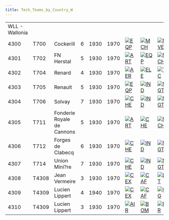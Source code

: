 ```yaml
---
title: Tech_Teams_by_Country_W
---
```



|                |       |                            |     |      |      |                                                                                              |                                                                                                |                                                                                            |                                                                                            |                                                                                            |
|----------------|-------|----------------------------|-----|------|------|----------------------------------------------------------------------------------------------|------------------------------------------------------------------------------------------------|--------------------------------------------------------------------------------------------|--------------------------------------------------------------------------------------------|--------------------------------------------------------------------------------------------|
| WLL - Wallonia |       |                            |     |      |      |                                                                                              |                                                                                                |                                                                                            |                                                                                            |                                                                                            |
| 4300           | T700  | Cockerill                  | 6   | 1930 | 1970 | [![EQP](/images/2/20/General_equipment.png)](/wiki/File:General_equipment.png "EQP")         | [![MCH](/images/a/a1/Mechanics.png)](/wiki/File:Mechanics.png "MCH")                           | [![NVE](/images/0/09/Naval_engineering.png)](/wiki/File:Naval_engineering.png "NVE")       | [![TEC](/images/9/9d/Technical_efficiency.png)](/wiki/File:Technical_efficiency.png "TEC") |                                                                                            |
| 4301           | T702  | FN Herstal                 | 5   | 1930 | 1970 | [![ART](/images/d/d8/Artillery.png)](/wiki/File:Artillery.png "ART")                         | [![EQP](/images/2/20/General_equipment.png)](/wiki/File:General_equipment.png "EQP")           | [![MCH](/images/a/a1/Mechanics.png)](/wiki/File:Mechanics.png "MCH")                       | [![TRA](/images/b/b1/Training.png)](/wiki/File:Training.png "TRA")                         |                                                                                            |
| 4302           | T704  | Renard                     | 4   | 1930 | 1970 | [![AER](/images/a/a1/Aeronautics.png)](/wiki/File:Aeronautics.png "AER")                     | [![ELE](/images/d/dd/Electronics.png)](/wiki/File:Electronics.png "ELE")                       | [![TEC](/images/9/9d/Technical_efficiency.png)](/wiki/File:Technical_efficiency.png "TEC") |                                                                                            |                                                                                            |
| 4303           | T705  | Renault                    | 5   | 1930 | 1970 | [![EQP](/images/2/20/General_equipment.png)](/wiki/File:General_equipment.png "EQP")         | [![IND](/images/7/79/Industrial_engineering.png)](/wiki/File:Industrial_engineering.png "IND") | [![MGT](/images/c/c7/Management.png)](/wiki/File:Management.png "MGT")                     | [![MCH](/images/a/a1/Mechanics.png)](/wiki/File:Mechanics.png "MCH")                       | [![TEC](/images/9/9d/Technical_efficiency.png)](/wiki/File:Technical_efficiency.png "TEC") |
| 4304           | T706  | Solvay                     | 7   | 1930 | 1970 | [![CHE](/images/1/19/Chemistry.png)](/wiki/File:Chemistry.png "CHE")                         | [![IND](/images/7/79/Industrial_engineering.png)](/wiki/File:Industrial_engineering.png "IND") | [![MGT](/images/c/c7/Management.png)](/wiki/File:Management.png "MGT")                     | [![MTH](/images/7/79/Mathematics.png)](/wiki/File:Mathematics.png "MTH")                   |                                                                                            |
| 4305           | T711  | Fonderie Royale de Cannons | 5   | 1930 | 1970 | [![ART](/images/d/d8/Artillery.png)](/wiki/File:Artillery.png "ART")                         | [![CHE](/images/1/19/Chemistry.png)](/wiki/File:Chemistry.png "CHE")                           | [![MCH](/images/a/a1/Mechanics.png)](/wiki/File:Mechanics.png "MCH")                       | [![TRA](/images/b/b1/Training.png)](/wiki/File:Training.png "TRA")                         |                                                                                            |
| 4306           | T712  | Forges de Clabecq          | 6   | 1930 | 1970 | [![CHE](/images/1/19/Chemistry.png)](/wiki/File:Chemistry.png "CHE")                         | [![IND](/images/7/79/Industrial_engineering.png)](/wiki/File:Industrial_engineering.png "IND") | [![MGT](/images/c/c7/Management.png)](/wiki/File:Management.png "MGT")                     |                                                                                            |                                                                                            |
| 4307           | T714  | Union Mini?re              | 7   | 1930 | 1970 | [![CHE](/images/1/19/Chemistry.png)](/wiki/File:Chemistry.png "CHE")                         | [![IND](/images/7/79/Industrial_engineering.png)](/wiki/File:Industrial_engineering.png "IND") | [![MGT](/images/c/c7/Management.png)](/wiki/File:Management.png "MGT")                     | [![NUC](/images/0/05/Nuclear_engineering.png)](/wiki/File:Nuclear_engineering.png "NUC")   |                                                                                            |
| 4308           | T4308 | Jean Vermeire              | 3   | 1930 | 1970 | [![CEX](/images/b/bc/Centralized_execution.png)](/wiki/File:Centralized_execution.png "CEX") | [![CAF](/images/f/f8/Combined_arms_focus.png)](/wiki/File:Combined_arms_focus.png "CAF")       | [![LGT](/images/1/1d/Large_unit_tactics.png)](/wiki/File:Large_unit_tactics.png "LGT")     |                                                                                            |                                                                                            |
| 4309           | T4309 | Lucien Lippert             | 4   | 1940 | 1970 | [![CEX](/images/b/bc/Centralized_execution.png)](/wiki/File:Centralized_execution.png "CEX") | [![CAF](/images/f/f8/Combined_arms_focus.png)](/wiki/File:Combined_arms_focus.png "CAF")       | [![CRG](/images/3/38/Individual_courage.png)](/wiki/File:Individual_courage.png "CRG")     | [![LGT](/images/1/1d/Large_unit_tactics.png)](/wiki/File:Large_unit_tactics.png "LGT")     |                                                                                            |
| 4310           | T4309 | Lucien Lippert             | 3   | 1930 | 1970 | [![AIR](/images/8/87/Aircraft_testing.png)](/wiki/File:Aircraft_testing.png "AIR")           | [![BOM](/images/2/26/Bomber_tactics.png)](/wiki/File:Bomber_tactics.png "BOM")                 | [![FTR](/images/8/8a/Fighter_tactics.png)](/wiki/File:Fighter_tactics.png "FTR")           |                                                                                            |                                                                                            |
